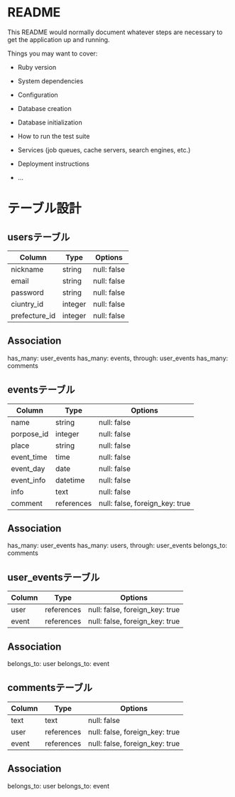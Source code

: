 # README

This README would normally document whatever steps are necessary to get the
application up and running.

Things you may want to cover:

* Ruby version

* System dependencies

* Configuration

* Database creation

* Database initialization

* How to run the test suite

* Services (job queues, cache servers, search engines, etc.)

* Deployment instructions

* ...

# テーブル設計

## usersテーブル

| Column            | Type      | Options                        |
| ----------------- | --------- | ------------------------------ |
| nickname          | string    | null: false                    |
| email             | string    | null: false                    |
| password          | string    | null: false                    |
| ciuntry_id        | integer   | null: false                    |
| prefecture_id     | integer   | null: false                    |

## Association
has_many: user_events
has_many: events, through: user_events
has_many: comments


## eventsテーブル

| Column            | Type      | Options                        |
| ----------------- | --------- | ------------------------------ |
| name              | string    | null: false                    |
| porpose_id        | integer   | null: false                    |
| place             | string    | null: false                    |
| event_time        | time      | null: false                    |
| event_day         | date      | null: false                    |
| event_info        | datetime  | null: false                    |
| info              | text      | null: false                    |
| comment           | references| null: false, foreign_key: true |

## Association
has_many: user_events
has_many: users, through: user_events
belongs_to: comments


## user_eventsテーブル

| Column            | Type      | Options                        |
| ----------------- | --------- | ------------------------------ |
| user              | references| null: false, foreign_key: true |
| event             | references| null: false, foreign_key: true |

## Association

belongs_to: user
belongs_to: event


## commentsテーブル

| Column            | Type      | Options                        |
| ----------------- | --------- | ------------------------------ |
| text              | text      | null: false                    |
| user              | references| null: false, foreign_key: true |
| event             | references| null: false, foreign_key: true |

## Association
belongs_to: user
belongs_to: event